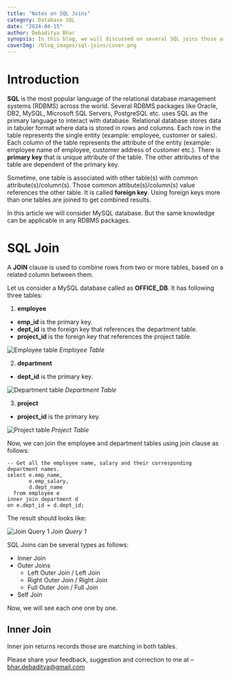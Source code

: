 ```yaml
---
title: "Notes on SQL Joins"
category: Database SQL
date: "2024-04-15"
author: Debaditya Bhar
synopsis: In this blog, we will discussed on several SQL joins those are applied several relational database management systems.
coverImg: /blog_images/sql-joins/cover.png
---
```


# Introduction

**SQL** is the most popular language of the relational database management systems (RDBMS) across the world. Several RDBMS packages like Oracle, DB2, MySQL, Microsoft SQL Servers, PostgreSQL etc. uses SQL as the primary language to interact with database. Relational database stores data in tabuler format where data is stored in rows and columns. Each row in the table represents the single entity (example: employee, customer or sales). Each column of the table represents the attribute of the entity (example: employee name of employee, customer address of customer etc.). There is **primary key** that is unique attribute of the table. The other attributes of the table are dependent of the primary key.

Sometime, one table is associated with other table(s) with common attribute(s)/column(s). Those common attibute(s)/column(s) value references the other table. It is called **foreign key**. Using foreign keys more than one tables are joined to get combined results.

In this article we will consider MySQL database. But the same knowledge can be applicable in any RDBMS packages.

# SQL Join

A **JOIN** clause is used to combine rows from two or more tables, based on a related column between them.

Let us consider a MySQL database called as **OFFICE_DB**. It has following three tables:

1. **employee**

-   **emp_id** is the primary key.
-   **dept_id** is the foreign key that references the department table.
-   **project_id** is the foreign key that references the project table.

![Employee table](/blog_images/sql-joins/emp_table.png)
_Employee Table_

2. **department**

-   **dept_id** is the primary key.

![Department table](/blog_images/sql-joins/dept_table.png)
_Department Table_

3. **project**

-   **project_id** is the primary key.

![Project table](/blog_images/sql-joins/project_table.png)
_Project Table_

Now, we can join the employee and department tables using join clause as follows:

```
-- Get all the employee name, salary and their corresponding department names.
select e.emp_name,
       e.emp_salary,
	   d.dept_name
  from employee e
inner join department d
on e.dept_id = d.dept_id;
```

The result should looks like:

![Join Query 1](/blog_images/sql-joins/Join-Query-1.png)
_Join Query 1_

SQL Joins can be several types as follows:

-   Inner Join
-   Outer Joins
    -   Left Outer Join / Left Join
    -   Right Outer Join / Right Join
    -   Full Outer Join / Full Join
-   Self Join

Now, we will see each one one by one.

## Inner Join

Inner join returns records those are matching in both tables.

Please share your feedback, suggestion and correction to me at – bhar.debaditya@gmail.com
